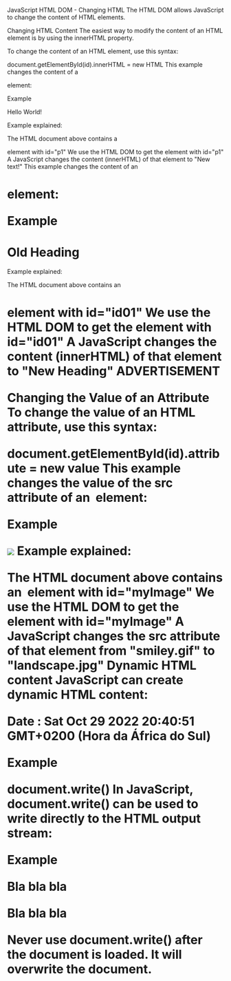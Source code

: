 JavaScript HTML DOM - Changing HTML
The HTML DOM allows JavaScript to change the content of HTML elements.

Changing HTML Content
The easiest way to modify the content of an HTML element is by using the innerHTML property.

To change the content of an HTML element, use this syntax:

document.getElementById(id).innerHTML = new HTML
This example changes the content of a <p> element:

Example
<html>
<body>

<p id="p1">Hello World!</p>

<script>
document.getElementById("p1").innerHTML = "New text!";
</script>

</body>
</html>
Example explained:

The HTML document above contains a <p> element with id="p1"
We use the HTML DOM to get the element with id="p1"
A JavaScript changes the content (innerHTML) of that element to "New text!"
This example changes the content of an <h1> element:

Example
<!DOCTYPE html>
<html>
<body>

<h1 id="id01">Old Heading</h1>

<script>
const element = document.getElementById("id01");
element.innerHTML = "New Heading";
</script>

</body>
</html>
Example explained:

The HTML document above contains an <h1> element with id="id01"
We use the HTML DOM to get the element with id="id01"
A JavaScript changes the content (innerHTML) of that element to "New Heading"
ADVERTISEMENT

Changing the Value of an Attribute
To change the value of an HTML attribute, use this syntax:

document.getElementById(id).attribute = new value
This example changes the value of the src attribute of an <img> element:

Example
<!DOCTYPE html>
<html>
<body>

<img id="myImage" src="smiley.gif">

<script>
document.getElementById("myImage").src = "landscape.jpg";
</script>

</body>
</html>
Example explained:

The HTML document above contains an <img> element with id="myImage"
We use the HTML DOM to get the element with id="myImage"
A JavaScript changes the src attribute of that element from "smiley.gif" to "landscape.jpg"
Dynamic HTML content
JavaScript can create dynamic HTML content:

Date : Sat Oct 29 2022 20:40:51 GMT+0200 (Hora da África do Sul)

Example
<!DOCTYPE html>
<html>
<body>

<script>
document.getElementById("demo").innerHTML = "Date : " + Date(); </script>

</body>
</html>
document.write()
In JavaScript, document.write() can be used to write directly to the HTML output stream:

Example
<!DOCTYPE html>
<html>
<body>

<p>Bla bla bla</p>

<script>
document.write(Date());
</script>

<p>Bla bla bla</p>

</body>
</html>
Never use document.write() after the document is loaded. It will overwrite the document.

